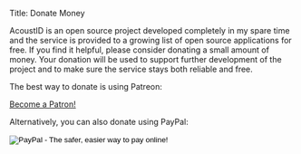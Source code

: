 Title: Donate Money

AcoustID is an open source project developed completely in my spare
time and the service is provided to a growing list of open
source applications for free. If you find it helpful, please
consider donating a small amount of money. Your donation will
be used to support further development of the project and to
make sure the service stays both reliable and free.

The best way to donate is using Patreon:

<a href="https://www.patreon.com/bePatron?u=21057764" data-patreon-widget-type="become-patron-button">Become a Patron!</a><script async src="https://c6.patreon.com/becomePatronButton.bundle.js"></script>

Alternatively, you can also donate using PayPal:

<form action="https://www.paypal.com/cgi-bin/webscr" method="post" target="_top">
<input type="hidden" name="cmd" value="_s-xclick">
<input type="hidden" name="hosted_button_id" value="B6TF8Z6EANZSE">
<input type="image" src="https://www.paypalobjects.com/en_US/i/btn/btn_donateCC_LG.gif" border="0" name="submit" alt="PayPal - The safer, easier way to pay online!">
<img alt="" border="0" src="https://www.paypalobjects.com/en_US/i/scr/pixel.gif" width="1" height="1">
</form>
